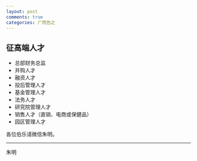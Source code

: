 ```yaml
---
layout: post
comments: true
categories: 广而告之
---
```

## 征高端人才
  
- 总部财务总监  
- 并购人才
- 融资人才
- 投后管理人才
- 基金管理人才
- 法务人才
- 研究院管理人才
- 销售人才（直销、电商或保健品）
- 园区管理人才
  
各位伯乐请微信朱明。  

---
朱明

